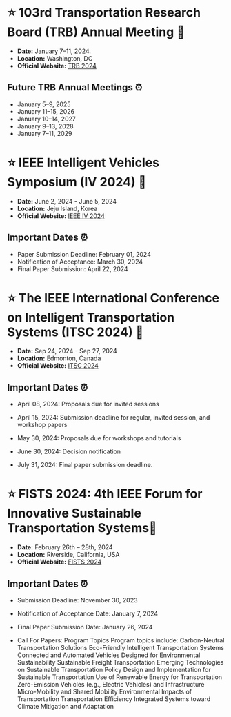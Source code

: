 # :star: 103rd Transportation Research Board (TRB) Annual Meeting 🚗

- **Date:**  January 7–11, 2024. 
- **Location:** Washington, DC
- **Official Website:** [TRB 2024](https://www.trb.org/AnnualMeeting/AnnualMeeting.aspx)

## Future TRB Annual Meetings ⏰

- January 5–9, 2025
- January 11–15, 2026
- January 10–14, 2027
- January 9–13, 2028
- January 7–11, 2029




# :star: IEEE Intelligent Vehicles Symposium (IV 2024) 🚗

- **Date:** June 2, 2024 - June 5, 2024
- **Location:** Jeju Island, Korea
- **Official Website:** [IEEE IV 2024](https://ieee-iv.org/2024/)

## Important Dates ⏰

- Paper Submission Deadline: February 01, 2024
- Notification of Acceptance: March 30, 2024
- Final Paper Submission: April 22, 2024


 # :star: The IEEE International Conference on Intelligent Transportation Systems (ITSC 2024) 🚗

- **Date:**  Sep 24, 2024 - Sep 27, 2024
- **Location:**  Edmonton, Canada
- **Official Website:** [ITSC 2024](https://ieee-itsc.org/2024/)

## Important Dates ⏰

- April 08, 2024: Proposals due for invited sessions
  
- April 15, 2024: Submission deadline for regular, invited session, and workshop papers
  
- May 30, 2024: Proposals due for workshops and tutorials
  
- June 30, 2024: Decision notification
  
- July 31, 2024: Final paper submission deadline.


# :star: FISTS 2024: 4th IEEE Forum for Innovative Sustainable Transportation Systems🚗

- **Date:** February 26th – 28th, 2024
- **Location:** Riverside, California, USA
- **Official Website:** [FISTS 2024](https://ieee-fists.org/2024/)

## Important Dates ⏰

- Submission Deadline: November 30, 2023
- Notification of Acceptance Date: January 7, 2024
- Final Paper Submission Date: January 26, 2024

- Call For Papers: Program Topics
Program topics include:
Carbon-Neutral Transportation Solutions
Eco-Friendly Intelligent Transportation Systems
Connected and Automated Vehicles Designed for Environmental Sustainability
Sustainable Freight Transportation
Emerging Technologies on Sustainable Transportation
Policy Design and Implementation for Sustainable Transportation
Use of Renewable Energy for Transportation
Zero-Emission Vehicles (e.g., Electric Vehicles) and Infrastructure
Micro-Mobility and Shared Mobility
Environmental Impacts of Transportation
Transportation Efficiency
Integrated Systems toward Climate Mitigation and Adaptation


